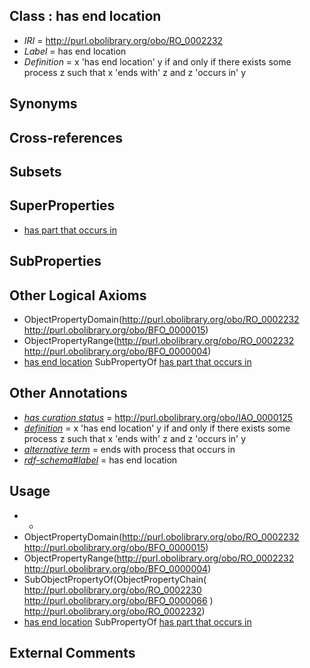 
## Class : has end location

 * *IRI* = http://purl.obolibrary.org/obo/RO_0002232
 * *Label* = has end location
 * *Definition* = x 'has end location' y if and only if there exists some process z such that x 'ends with' z and z 'occurs in' y

## Synonyms


## Cross-references


## Subsets


## SuperProperties

 * [has part that occurs in](../../RO/79/RO_0002479.md)

## SubProperties


## Other Logical Axioms

 * ObjectPropertyDomain(<http://purl.obolibrary.org/obo/RO_0002232> <http://purl.obolibrary.org/obo/BFO_0000015>)
 * ObjectPropertyRange(<http://purl.obolibrary.org/obo/RO_0002232> <http://purl.obolibrary.org/obo/BFO_0000004>)
 * [has end location](../../RO/32/RO_0002232.md) SubPropertyOf [has part that occurs in](../../RO/79/RO_0002479.md)

## Other Annotations

 * *[has curation status](../../IAO/14/IAO_0000114.md)* = http://purl.obolibrary.org/obo/IAO_0000125
 * *[definition](../../IAO/15/IAO_0000115.md)* = x 'has end location' y if and only if there exists some process z such that x 'ends with' z and z 'occurs in' y
 * *[alternative term](../../IAO/18/IAO_0000118.md)* = ends with process that occurs in
 * *[rdf-schema#label](../../el/rdf-schema#label.md)* = has end location

## Usage

 * -
 * ObjectPropertyDomain(<http://purl.obolibrary.org/obo/RO_0002232> <http://purl.obolibrary.org/obo/BFO_0000015>)
 * ObjectPropertyRange(<http://purl.obolibrary.org/obo/RO_0002232> <http://purl.obolibrary.org/obo/BFO_0000004>)
 * SubObjectPropertyOf(ObjectPropertyChain( <http://purl.obolibrary.org/obo/RO_0002230> <http://purl.obolibrary.org/obo/BFO_0000066> ) <http://purl.obolibrary.org/obo/RO_0002232>)
 * [has end location](../../RO/32/RO_0002232.md) SubPropertyOf [has part that occurs in](../../RO/79/RO_0002479.md)

## External Comments


